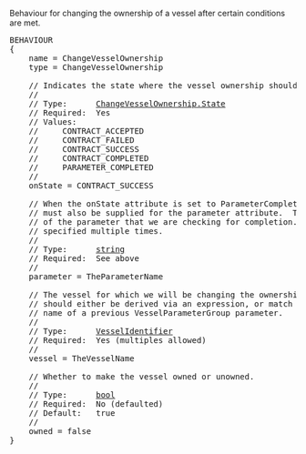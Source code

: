 Behaviour for changing the ownership of a vessel after certain conditions are met.

<pre>
BEHAVIOUR
{
    name = ChangeVesselOwnership
    type = ChangeVesselOwnership

    // Indicates the state where the vessel ownership should be changed.
    //
    // Type:      <a href="Enumeration-Type">ChangeVesselOwnership.State</a>
    // Required:  Yes
    // Values:
    //     CONTRACT_ACCEPTED
    //     CONTRACT_FAILED
    //     CONTRACT_SUCCESS
    //     CONTRACT_COMPLETED
    //     PARAMETER_COMPLETED
    //
    onState = CONTRACT_SUCCESS

    // When the onState attribute is set to ParameterCompleted, a value
    // must also be supplied for the parameter attribute.  This is the name
    // of the parameter that we are checking for completion.  This can be
    // specified multiple times.
    //
    // Type:      <a href="String-Type">string</a>
    // Required:  See above
    //
    parameter = TheParameterName

    // The vessel for which we will be changing the ownership of.  This
    // should either be derived via an expression, or match the define
    // name of a previous <a hrefVesselParameterGroup-Parameter>VesselParameterGroup</A> parameter.
    //
    // Type:      <a href="VesselIdentifier-Type">VesselIdentifier</a>
    // Required:  Yes (multiples allowed)
    //
    vessel = TheVesselName

    // Whether to make the vessel owned or unowned.
    //
    // Type:      <a href="Boolean-Type">bool</a>
    // Required:  No (defaulted)
    // Default:   true
    //
    owned = false
}
</pre>
